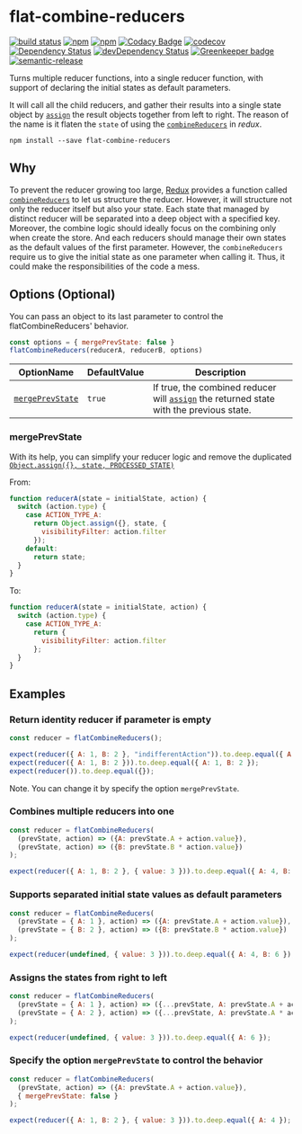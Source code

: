 # flat-combine-reducers

[![build status](https://travis-ci.org/SanCoder-Q/flat-combine-reducers.svg?branch=master)](https://travis-ci.org/SanCoder-Q/flat-combine-reducers)
[![npm](https://img.shields.io/npm/v/flat-combine-reducers.svg)](https://www.npmjs.com/package/flat-combine-reducers)
[![npm](https://img.shields.io/npm/dt/flat-combine-reducers.svg)](https://www.npmjs.com/package/flat-combine-reducers)
[![Codacy Badge](https://api.codacy.com/project/badge/Grade/336c101353bf45b5b32f5672fdf88553)](https://www.codacy.com/app/sancoder-q/flat-combine-reducers?utm_source=github.com&amp;utm_medium=referral&amp;utm_content=SanCoder-Q/flat-combine-reducers&amp;utm_campaign=Badge_Grade)
[![codecov](https://codecov.io/gh/SanCoder-Q/flat-combine-reducers/branch/master/graph/badge.svg)](https://codecov.io/gh/SanCoder-Q/flat-combine-reducers)
[![Dependency Status](https://david-dm.org/sancoder-q/flat-combine-reducers.svg)](https://david-dm.org/sancoder-q/flat-combine-reducers)
[![devDependency Status](https://david-dm.org/sancoder-q/flat-combine-reducers/dev-status.svg)](https://david-dm.org/sancoder-q/flat-combine-reducers#info=devDependencies)
[![Greenkeeper badge](https://badges.greenkeeper.io/SanCoder-Q/flat-combine-reducers.svg)](https://greenkeeper.io/)
[![semantic-release](https://img.shields.io/badge/%20%20%F0%9F%93%A6%F0%9F%9A%80-semantic--release-e10079.svg)](https://github.com/semantic-release/semantic-release)

Turns multiple reducer functions, into a single reducer function, with support of declaring the initial states as default parameters.

It will call all the child reducers, and gather their results into a single state object by [`assign`](https://developer.mozilla.org/en/docs/Web/JavaScript/Reference/Global_Objects/Object/assign) the result objects together from left to right.
The reason of the name is it flaten the `state` of using the [`combineReducers`](https://github.com/reactjs/redux/blob/master/docs/api/combineReducers.md) in *redux*.

```
npm install --save flat-combine-reducers
```
## Why
To prevent the reducer growing too large, [Redux](http://redux.js.org/) provides a function called [`combineReducers`](http://redux.js.org/docs/recipes/reducers/UsingCombineReducers.html) to let us structure the reducer. However, it will structure not only the reducer itself but also your state. Each state that managed by distinct reducer will be separated into a deep object with a specified key.
Moreover, the combine logic should ideally focus on the combining only when create the store. And each reducers should manage their own states as the default values of the first parameter. However, the `combineReducers` require us to give the initial state as one parameter when calling it. Thus, it could make the responsibilities of the code a mess. 

## Options (Optional)
You can pass an object to its last parameter to control the flatCombineReducers' behavior.

```js
const options = { mergePrevState: false }
flatCombineReducers(reducerA, reducerB, options)
```

| OptionName  | DefaultValue | Description |
| ---  | --- | --- |
| [`mergePrevState`](#mergeprevstate)  | `true` | If true, the combined reducer will [`assign`](https://developer.mozilla.org/en/docs/Web/JavaScript/Reference/Global_Objects/Object/assign) the returned state with the previous state. |

### mergePrevState
With its help, you can simplify your reducer logic and remove the duplicated [`Object.assign({}, state, PROCESSED_STATE)`](http://redux.js.org/docs/basics/Reducers.html)

From:

```js
function reducerA(state = initialState, action) {
  switch (action.type) {
    case ACTION_TYPE_A:
      return Object.assign({}, state, {
        visibilityFilter: action.filter
      });
    default:
      return state;
  }
}
```

To:

```js
function reducerA(state = initialState, action) {
  switch (action.type) {
    case ACTION_TYPE_A:
      return {
        visibilityFilter: action.filter
      };
  }
}
```


## Examples

### Return identity reducer if parameter is empty
```js
const reducer = flatCombineReducers();

expect(reducer({ A: 1, B: 2 }, "indifferentAction")).to.deep.equal({ A: 1, B: 2 });
expect(reducer({ A: 1, B: 2 })).to.deep.equal({ A: 1, B: 2 });
expect(reducer()).to.deep.equal({});
```

Note. You can change it by specify the option `mergePrevState`.

### Combines multiple reducers into one
```js
const reducer = flatCombineReducers(
  (prevState, action) => ({A: prevState.A + action.value}),
  (prevState, action) => ({B: prevState.B * action.value})
);

expect(reducer({ A: 1, B: 2 }, { value: 3 })).to.deep.equal({ A: 4, B: 6 });
```

### Supports separated initial state values as default parameters
```js
const reducer = flatCombineReducers(
  (prevState = { A: 1 }, action) => ({A: prevState.A + action.value}),
  (prevState = { B: 2 }, action) => ({B: prevState.B * action.value})
);

expect(reducer(undefined, { value: 3 })).to.deep.equal({ A: 4, B: 6 });
```

### Assigns the states from right to left
```js
const reducer = flatCombineReducers(
  (prevState = { A: 1 }, action) => ({...prevState, A: prevState.A + action.value}),
  (prevState = { A: 2 }, action) => ({...prevState, A: prevState.A * action.value})
);

expect(reducer(undefined, { value: 3 })).to.deep.equal({ A: 6 });
```

### Specify the option `mergePrevState` to control the behavior
```js
const reducer = flatCombineReducers(
  (prevState, action) => ({A: prevState.A + action.value}),
  { mergePrevState: false }
);

expect(reducer({ A: 1, B: 2 }, { value: 3 })).to.deep.equal({ A: 4 });
```

